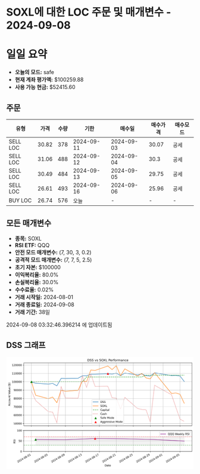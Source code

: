 # SOXL에 대한 LOC 주문 및 매개변수 - 2024-09-08

# 일일 요약

- **오늘의 모드:** safe
- **현재 계좌 평가액:** $100259.88
- **사용 가능 현금:** $52415.60

## 주문

| 유형 | 가격 | 수량 | 기한 | 매수일 | 매수가격 | 매수모드 |
|------|------|------|------|--------|----------|----------|
| SELL LOC | 30.82 | 378 | 2024-09-11 | 2024-09-03 | 30.07 | 공세 |
| SELL LOC | 31.06 | 488 | 2024-09-12 | 2024-09-04 | 30.3 | 공세 |
| SELL LOC | 30.49 | 484 | 2024-09-13 | 2024-09-05 | 29.75 | 공세 |
| SELL LOC | 26.61 | 493 | 2024-09-16 | 2024-09-06 | 25.96 | 공세 |
| BUY LOC | 26.74 | 576 | 오늘 | - | - | - |

## 모든 매개변수

- **종목:** SOXL
- **RSI ETF:** QQQ
- **안전 모드 매개변수:** (7, 30, 3, 0.2)
- **공격적 모드 매개변수:** (7, 7, 5, 2.5)
- **초기 자본:** $100000
- **이익복리율:** 80.0%
- **손실복리율:** 30.0%
- **수수료율:** 0.02%
- **거래 시작일:** 2024-08-01
- **거래 종료일:** 2024-09-08
- **거래 기간:** 38일

2024-09-08 03:32:46.396214 에 업데이트됨

## DSS 그래프

![DSS Graph](DSS_graph.png)
